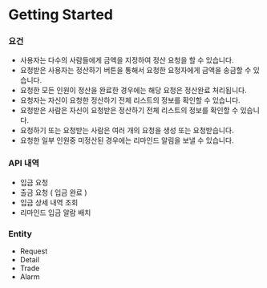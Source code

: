# Getting Started

### 요건

* 사용자는 다수의 사람들에게 금액을 지정하여 정산 요청을 할 수 있습니다.
*  요청받은 사용자는 정산하기 버튼을 통해서 요청한 요청자에게 금액을 송금할 수 있습니다.
*  요청한 모든 인원이 정산을 완료한 경우에는 해당 요청은 정산완료 처리됩니다.
*  요청자는 자신이 요청한 정산하기 전체 리스트의 정보를 확인할 수 있습니다.
*  요청받은 사람은 자신이 요청받은 정산하기 전체 리스트의 정보를 확인할 수 있습니다.
*  요청하기 또는 요청받는 사람은 여러 개의 요청을 생성 또는 요청받습니다.
*  요청한 일부 인원중 미정산된 경우에는 리마인드 알림을 보낼 수 있습니다.

### API 내역

* 입금 요청
* 출금 요청 ( 입금 완료 )
* 입금 상세 내역 조회
* 리마인드 입금 알람 배치

### Entity

* Request
* Detail
* Trade
* Alarm